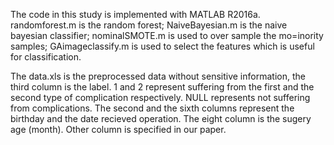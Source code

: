 The code in this study is implemented with MATLAB R2016a. randomforest.m is the random forest; NaiveBayesian.m is the naive bayesian classifier; nominalSMOTE.m is used to over sample the mo=inority samples; GAimageclassify.m is used to select the features which is useful for classification.

The data.xls is the preprocessed data without sensitive information, the third column is the label. 1  and 2 represent suffering from the first and the second type of complication respectively. NULL represents not suffering from complications. The second  and the sixth columns represent the birthday and the date recieved operation. The eight column is the sugery age (month). Other column is specified in our paper.
